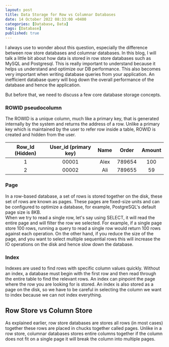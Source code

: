 ```yaml
--- 
layout: post 
title: Data Storage for Row vs Columnar Databases
date: 14 October 2022 08:33:00 +0400 
categories: [Database, Data] 
tags: [Database] 
published: true
---
```


I always use to wonder about this question, especially the difference between row store databases and columnar databases. In this blog, I will talk a little bit about how data is stored in row store databases such as MySQL and Postgresql. This is really important to understand because it helps us understand and optimize our DB performance. This also becomes very important when writing database queries from your application. An inefficient database query will bog down the overall performance of the database and hence the application.  
  
But before that, we need to discuss a few core database storage concepts.  

### ROWID pseudocolumn  
The ROWID is a unique column, much like a primary key, that is generated internally by the system and returns the address of a row. Unlike a primary key which is maintained by the user to refer row inside a table, ROWID is created and hidden from the user.  

|Row_Id (Hidden)|User_id (primary key)|Name|Order|Amount|
|:------:|:------:|:------:|:------:|:------:|
|1|00001|Alex|789654|100|
|2|00002|Ali|789655|59|

  
### Page
In a row-based database, a set of rows is stored together on the disk, these set of rows are known as pages. These pages are fixed-size units and can be configured to optimize a database, for example, PostgreSQL's default page size is 8KB.  
When we try to read a single row, let's say using SELECT, it will read the entire page and will filter the row we selected. For example, if a single page store 100 rows, running a query to read a single row would return 100 rows against each operation. On the other hand, if you reduce the size of the page, and you want to select multiple sequential rows this will increase the IO operations on the disk and hence slow down the database.  
  
### Index 
Indexes are used to find rows with specific column values quickly. Without an index, a database must begin with the first row and then read through the entire table to find the relevant rows. An index can pinpoint the page where the row you are looking for is stored. An index is also stored as a page on the disk, so we have to be careful in selecting the column we want to index because we can not index everything.  

  
## Row Store vs Column Store
As explained earlier, row store databases are stores all rows (in most cases) together these rows are placed in chucks together called pages. Unlike in a row store, columnar databases stores entire columns together if the column does not fit on a single page it will break the column into multiple pages.  

